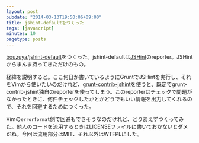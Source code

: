 ```yaml
---
layout: post
pubdate: "2014-03-13T19:50:06+09:00"
title: jshint-defaultをつくった
tags: [javascript]
minutes: 10
pagetype: posts
---
```

[bouzuya/jshint-default][]をつくった。jshint-defaultは[JSHint][jshint/jshint]のreporter。JSHintからまんま持ってきただけのもの。

経緯を説明すると。ここ何日か書いているようにGruntでJSHintを実行し、それをVimから使いたいのだけれど、[grunt-contrib-jshint][gruntjs/grunt-contrib-jshint]を使うと、既定でgrunt-contrib-jshint独自のreporterを使ってしまう。このreporterはチェックで問題がなかったときに、何件チェックしたかとかどうでもいい情報を出力してくれるので、それを回避するためにつくった。

Vimの`errorformat`側で回避もできそうなのだけれど、とりあえずつくってみた。他人のコードを流用するときはLICENSEファイルに書いておかないとダメだね。今回は流用部分はMIT、それ以外はWTFPLにした。

[bouzuya/jshint-default]: https://github.com/bouzuya/jshint-default
[jshint/jshint]: https://github.com/jshint/jshint
[gruntjs/grunt-contrib-jshint]: https://github.com/gruntjs/grunt-contrib-jshint
